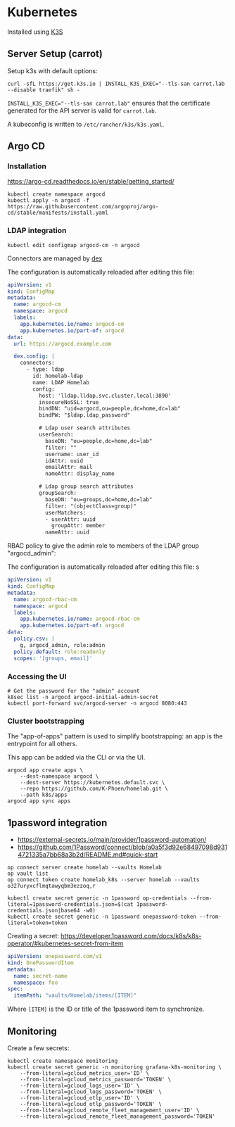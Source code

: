 # Kubernetes

Installed using [K3S](https://docs.k3s.io/)

## Server Setup (carrot)

Setup k3s with default options:

```shell
curl -sfL https://get.k3s.io | INSTALL_K3S_EXEC="--tls-san carrot.lab --disable traefik" sh -
```

`INSTALL_K3S_EXEC="--tls-san carrot.lab"` ensures that the certificate generated for the API server is valid for `carrot.lab`.

A kubeconfig is written to `/etc/rancher/k3s/k3s.yaml`.

## Argo CD

### Installation

https://argo-cd.readthedocs.io/en/stable/getting_started/

```shell
kubectl create namespace argocd
kubectl apply -n argocd -f https://raw.githubusercontent.com/argoproj/argo-cd/stable/manifests/install.yaml
```

### LDAP integration

```shell
kubectl edit configmap argocd-cm -n argocd
```

Connectors are managed by [dex](https://dexidp.io/docs/connectors/ldap/)

The configuration is automatically reloaded after editing this file:

```yaml
apiVersion: v1
kind: ConfigMap
metadata:
  name: argocd-cm
  namespace: argocd
  labels:
    app.kubernetes.io/name: argocd-cm
    app.kubernetes.io/part-of: argocd
data:
  url: https://argocd.example.com

  dex.config: |
    connectors:
      - type: ldap
        id: homelab-ldap
        name: LDAP Homelab
        config:
          host: 'lldap.lldap.svc.cluster.local:3890'
          insecureNoSSL: true
          bindDN: "uid=argocd,ou=people,dc=home,dc=lab"
          bindPW: "$ldap.ldap_password"

          # Ldap user search attributes
          userSearch:
            baseDN: "ou=people,dc=home,dc=lab"
            filter: ""
            username: user_id
            idAttr: uuid
            emailAttr: mail
            nameAttr: display_name

          # Ldap group search attributes
          groupSearch:
            baseDN: "ou=groups,dc=home,dc=lab"
            filter: "(objectClass=group)"
            userMatchers:
            - userAttr: uuid
              groupAttr: member
            nameAttr: uuid
```

RBAC policy to give the admin role to members of the LDAP group "argocd_admin":

The configuration is automatically reloaded after editing this file:
s
```yaml
apiVersion: v1
kind: ConfigMap
metadata:
  name: argocd-rbac-cm
  namespace: argocd
  labels:
    app.kubernetes.io/name: argocd-rbac-cm
    app.kubernetes.io/part-of: argocd
data:
  policy.csv: |
    g, argocd_admin, role:admin
  policy.default: role:readonly
  scopes: '[groups, email]'
```

### Accessing the UI

```shell
# Get the password for the "admin" account
k8sec list -n argocd argocd-initial-admin-secret
kubectl port-forward svc/argocd-server -n argocd 8080:443
```

### Cluster bootstrapping

The "app-of-apps" pattern is used to simplify bootstrapping: an app is the entrypoint for all others.

This app can be added via the CLI or via the UI.

```shell
argocd app create apps \
    --dest-namespace argocd \
    --dest-server https://kubernetes.default.svc \
    --repo https://github.com/K-Phoen/homelab.git \
    --path k8s/apps
argocd app sync apps 
```

## 1password integration

* https://external-secrets.io/main/provider/1password-automation/
* https://github.com/1Password/connect/blob/a0a5f3d92e68497098d9314721335a7bb68a3b2d/README.md#quick-start

```shell
op connect server create homelab --vaults Homelab
op vault list
op connect token create homelab_k8s --server homelab --vaults o327uryxcflmqtawyqbm3ezzoq,r

kubectl create secret generic -n 1password op-credentials --from-literal=1password-credentials.json=$(cat 1password-credentials.json|base64 -w0)
kubectl create secret generic -n 1password onepassword-token --from-literal=token=token
```

Creating a secret: https://developer.1password.com/docs/k8s/k8s-operator/#kubernetes-secret-from-item

```yaml
apiVersion: onepassword.com/v1
kind: OnePasswordItem
metadata:
  name: secret-name
  namespace: foo
spec:
  itemPath: "vaults/Homelab/items/[ITEM]"
```

Where `[ITEM]` is the ID or title of the 1password item to synchronize.

## Monitoring

Create a few secrets:

```shell
kubectl create namespace monitoring
kubectl create secret generic -n monitoring grafana-k8s-monitoring \
    --from-literal=gcloud_metrics_user='ID' \
    --from-literal=gcloud_metrics_password='TOKEN' \
    --from-literal=gcloud_logs_user='ID' \
    --from-literal=gcloud_logs_password='TOKEN' \
    --from-literal=gcloud_otlp_user='ID' \
    --from-literal=gcloud_otlp_password='TOKEN' \
    --from-literal=gcloud_remote_fleet_management_user='ID' \
    --from-literal=gcloud_remote_fleet_management_password='TOKEN'
```
